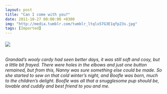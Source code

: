 ```yaml
---
layout: post
title: "Can I come with you?"
date: 2011-10-27 00:00:00 +0300
img: "http://media.tumblr.com/tumblr_ltqlx57G3E1qfp23s.jpg"
tags: [Imported]
---
```


###### <span class="messageBody translationEligibleUserMessage">![](http://media.tumblr.com/tumblr_ltqlx57G3E1qfp23s.jpg)</span>

###### <span class="messageBody translationEligibleUserMessage">Grandad’s wooly cardy had seen better days, it was still soft and cosy, but a little bit frayed. There were holes in the elbows and just one button remained, but from this, Nanny was sure something else could be made. So she started to sew on that cold winter’s night, and Boofle was born, much to the children’s delight. Boofle was all that a snugglesome pup should be, lovable and cuddly and best friend to you and me.</span>